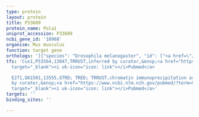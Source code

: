 ```yaml
---
type: protein
layout: protein
title: P33609
protein_name: Pola1
uniprot_accession: P33609
ncbi_gene_id: '18968'
organism: Mus musculus
function: target gene
orthologs: '[{"species": "Drosophila melanogaster", "id": ["<a href=\"/protein/p26019\">P26019</a>"]}, {"species": "Caenorhabditis elegans", "id": ["C7IVS4"]}, {"species": "Homo sapiens", "id": ["A6NMQ1"]}, {"species": "Rattus norvegicus", "id": ["F1LRJ6"]}, {"species": "Saccharomyces cerevisiae", "id": ["<a href=\"/protein/p13382\">P13382</a>"]}]'
tfs: 'Cux1,P53564,13047,TRRUST,inferred by curator,&ensp;<a href="https://www.ncbi.nlm.nih.gov/pubmed/?term=12665598%5Buid%5D+OR+29087512%5Buid%5D"
  target="_blank"><i uk-icon="icon: link"></i>Pubmed</a>

  E2f1,Q61501,13555,GTRD; TRED; TRRUST,chromatin immunoprecipitation assay; inferred
  by curator,&ensp;<a href="https://www.ncbi.nlm.nih.gov/pubmed/?term=9649317%5Buid%5D+OR+27924024%5Buid%5D+OR+17202159%5Buid%5D+OR+29087512%5Buid%5D"
  target="_blank"><i uk-icon="icon: link"></i>Pubmed</a>'
targets: ''
binding_sites: ''

---
```

